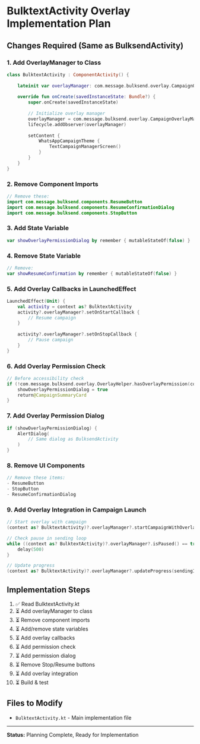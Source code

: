 # BulktextActivity Overlay Implementation Plan

## Changes Required (Same as BulksendActivity)

### 1. Add OverlayManager to Class
```kotlin
class BulktextActivity : ComponentActivity() {
    
    lateinit var overlayManager: com.message.bulksend.overlay.CampaignOverlayManager
    
    override fun onCreate(savedInstanceState: Bundle?) {
        super.onCreate(savedInstanceState)
        
        // Initialize overlay manager
        overlayManager = com.message.bulksend.overlay.CampaignOverlayManager(this)
        lifecycle.addObserver(overlayManager)
        
        setContent {
            WhatsAppCampaignTheme {
                TextCampaignManagerScreen()
            }
        }
    }
}
```

### 2. Remove Component Imports
```kotlin
// Remove these:
import com.message.bulksend.components.ResumeButton
import com.message.bulksend.components.ResumeConfirmationDialog
import com.message.bulksend.components.StopButton
```

### 3. Add State Variable
```kotlin
var showOverlayPermissionDialog by remember { mutableStateOf(false) }
```

### 4. Remove State Variable
```kotlin
// Remove:
var showResumeConfirmation by remember { mutableStateOf(false) }
```

### 5. Add Overlay Callbacks in LaunchedEffect
```kotlin
LaunchedEffect(Unit) {
    val activity = context as? BulktextActivity
    activity?.overlayManager?.setOnStartCallback {
        // Resume campaign
    }
    
    activity?.overlayManager?.setOnStopCallback {
        // Pause campaign
    }
}
```

### 6. Add Overlay Permission Check
```kotlin
// Before accessibility check
if (!com.message.bulksend.overlay.OverlayHelper.hasOverlayPermission(context)) {
    showOverlayPermissionDialog = true
    return@CampaignSummaryCard
}
```

### 7. Add Overlay Permission Dialog
```kotlin
if (showOverlayPermissionDialog) {
    AlertDialog(
        // Same dialog as BulksendActivity
    )
}
```

### 8. Remove UI Components
```kotlin
// Remove these items:
- ResumeButton
- StopButton  
- ResumeConfirmationDialog
```

### 9. Add Overlay Integration in Campaign Launch
```kotlin
// Start overlay with campaign
(context as? BulktextActivity)?.overlayManager?.startCampaignWithOverlay(campaignToRun.totalContacts)

// Check pause in sending loop
while ((context as? BulktextActivity)?.overlayManager?.isPaused() == true) {
    delay(500)
}

// Update progress
(context as? BulktextActivity)?.overlayManager?.updateProgress(sendingIndex, currentState.totalContacts)
```

## Implementation Steps

1. ✅ Read BulktextActivity.kt
2. ⏳ Add overlayManager to class
3. ⏳ Remove component imports
4. ⏳ Add/remove state variables
5. ⏳ Add overlay callbacks
6. ⏳ Add permission check
7. ⏳ Add permission dialog
8. ⏳ Remove Stop/Resume buttons
9. ⏳ Add overlay integration
10. ⏳ Build & test

## Files to Modify
- `BulktextActivity.kt` - Main implementation file

---
**Status:** Planning Complete, Ready for Implementation
